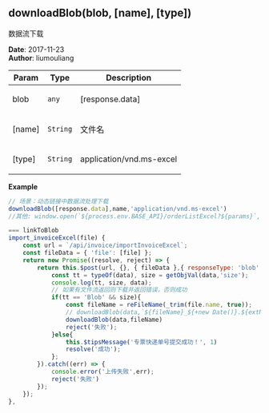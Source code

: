 ## downloadBlob(blob, [name], [type])
<p>数据流下载</p>

**Date**: 2017-11-23  
**Author**: liumouliang  

| Param | Type | Description |
| --- | --- | --- |
| blob | <code>any</code> | <p>[response.data]</p> |
| [name] | <code>String</code> | <p>文件名</p> |
| [type] | <code>String</code> | <p>application/vnd.ms-excel</p> |

**Example**  
```javascript
// 场景：动态链接中数据流处理下载
downloadBlob([response.data],name,'application/vnd.ms-excel')
//其他: window.open(`${process.env.BASE_API}/orderListExcel?${params}`, '_blank');

=== linkToBlob
import_invoiceExcel(file) {
    const url = `/api/invoice/importInvoiceExcel`;
    const fileData = { 'file': [file] };
    return new Promise((resolve, reject) => {
        return this.$post(url, {}, { fileData },{ responseType: 'blob' }).then((data) => {
            const tt = typeOf(data), size = getObjVal(data,'size');
            console.log(tt, size, data);
            // 如果有文件流返回则下载并返回错误，否则成功
            if(tt == 'Blob' && size){
                const fileName = reFileName(_trim(file.name, true));
                // downloadBlob(data,`${fileName}_${+new Date()}.${extName}`)
                downloadBlob(data,fileName)
                reject('失败');
            }else{
                this.$tipsMessage('专票快递单号提交成功！', 1)
                resolve('成功');
            };
        }).catch((err) => {
            console.error('上传失败',err);
            reject('失败')
        });
    });
},
```
